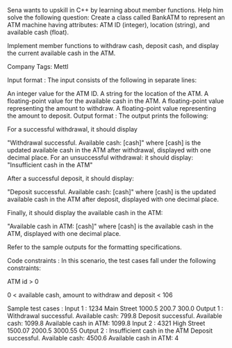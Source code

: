 Sena wants to upskill in C++ by learning about member functions. Help him solve the following question: Create a class called BankATM to represent an ATM machine having attributes: ATM ID (integer), location (string), and available cash (float). 



Implement member functions to withdraw cash, deposit cash, and display the current available cash in the ATM.



Company Tags: Mettl 

Input format :
The input consists of the following in separate lines:

An integer value for the ATM ID.
A string for the location of the ATM.
A floating-point value for the available cash in the ATM.
A floating-point value representing the amount to withdraw.
A floating-point value representing the amount to deposit.
Output format :
The output prints the following:



For a successful withdrawal, it should display

"Withdrawal successful. Available cash: [cash]" where [cash] is the updated available cash in the ATM after withdrawal, displayed with one decimal place.
For an unsuccessful withdrawal: it should display: "Insufficient cash in the ATM"



After a successful deposit, it should display:

"Deposit successful. Available cash: [cash]" where [cash] is the updated available cash in the ATM after deposit, displayed with one decimal place.


Finally, it should display the available cash in the ATM:

"Available cash in ATM: [cash]" where [cash] is the available cash in the ATM, displayed with one decimal place.


Refer to the sample outputs for the formatting specifications.

Code constraints :
In this scenario, the test cases fall under the following constraints:

ATM id > 0

0 < available cash, amount to withdraw and deposit < 106

Sample test cases :
Input 1 :
1234
Main Street
1000.5
200.7
300.0
Output 1 :
Withdrawal successful. Available cash: 799.8
Deposit successful. Available cash: 1099.8
Available cash in ATM: 1099.8
Input 2 :
4321
High Street
1500.07
2000.5
3000.55
Output 2 :
Insufficient cash in the ATM
Deposit successful. Available cash: 4500.6
Available cash in ATM: 4
